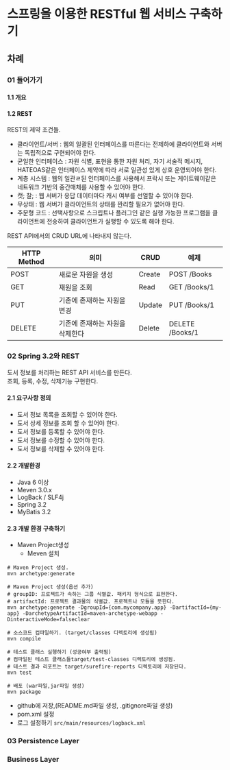 # 스프링을 이용한 RESTful 웹 서비스 구축하기

## 차례
### 01 들어가기
#### 1.1 개요
#### 1.2 REST
REST의 제약 조건들.  
- 클라이언트/서버 : 웹의 일괄된 인터페이스를 따른다는 전제하에 클라이언트와 서버는 독립적으로 구현되어야 한다. 
- 균일한 인터페이스 : 자원 식별, 표현을 통한 자원 처리, 자기 서술적 메시지, HATEOAS같은 인터페이스 제약에 따라 서로 일관성 있게 상호 운영되어야 한다.
- 계층 시스템 : 웹의 일관ㄹ된 인터페이스를 사용해서 프락시 또는 게이트웨이같은 네트워크 기반의 중간매체를 사용할 수 있어야 한다.
- 캣; 찰; : 웹 서버가 응답 데이터마다 캐시 여부를 선얼할 수 있어야 한다.
- 무상태 : 웹 서버가 클라이언트의 상태를 꽌리할 필요가 없어야 한다.
- 주문형 코드 : 선택사항으로 스크립트나 플러그인 같은 실행 가능한 프로그램을 클라이언트에 전송하여 클라이언트가 실행할 수 있도록 해야 한다.

REST API에서의 CRUD
URL에 나타내지 않는다.

| HTTP Method | 의미                | CRUD   | 예제              |
| ----------- | ----------------- | ------ | --------------- |
| POST        | 새로운 자원을 생성        | Create | POST /Books     |
| GET         | 재원을 조회            | Read   | GET /Books/1    |
| PUT         | 기존에 존재하는 자원을 변경   | Update | PUT /Books/1    |
| DELETE      | 기존에 존재하는 자원을 삭제한다 | Delete | DELETE /Books/1 |

### 02 Spring 3.2와 REST
도서 정보를 처리하는 REST API 서비스를 만든다.  
조회, 등록, 수정, 삭제기능 구현한다.  
#### 2.1 요구사항 정의
- 도서 정보 목록을 조회할 수 있어야 한다.
- 도서 상세 정보를 조회 할 수 있어야 한다.
- 도서 정보를 등록할 수 있어야 한다.
- 도서 정보를 수정할 수 있어야 한다.
- 도서 정보를 삭제할 수 있어야 한다.
#### 2.2 개발환경
- Java 6 이상
- Meven 3.0.x
- LogBack / SLF4j
- Spring 3.2
- MyBatis 3.2
#### 2.3 개발 환경 구축하기
- Maven Project생성
  - Meven 설치
``` shell
# Maven Project 생성.
mvn archetype:generate

# Maven Project 생성(옵션 추가)
# groupID: 프로젝트가 속하는 그룹 식별값. 패키지 형식으로 표현한다.
# artifactId: 프로젝트 결과물의 식별값. 프로젝트나 모듈을 뜻한다.
mvn archetype:generate -DgroupId={com.mycompany.app} -DartifactId={my-app} -DarchetypeArtifactId=maven-archetype-webapp -DinteractiveMode=falseclear

# 소스코드 컴파일하기. (target/classes 디렉토리에 생성됨)
mvn compile

# 테스트 클래스 실행하기 (성공여부 출력됨)
# 컴파일된 테스트 클래스들target/test-classes 디렉토리에 생성됨.
# 테스트 결과 리포트는 target/surefire-reports 디렉토리에 저장된다.
mvn test

# 배포 (war파일,jar파일 생성)
mvn package
```


- github에 저장,(README.md파일 생성, .gitignore파일 생성)
- pom.xml 설정
- 로그 설정하기 `src/main/resources/logback.xml`

### 03 Persistence Layer

### Business Layer